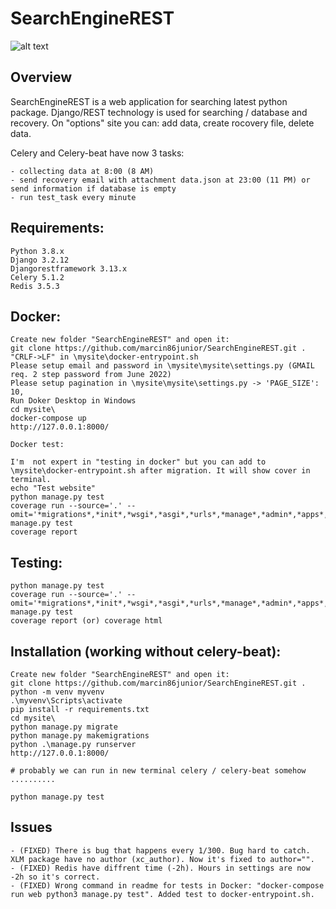 SearchEngineREST
================

![alt text](http://marcin86.pythonanywhere.com/static/SearchEngineREST.JPG)

Overview
--------

SearchEngineREST is a web application for searching latest python package. 
Django/REST technology is used for searching / database and recovery.
On "options" site you can: add data, create rocovery file, delete data.

Celery and Celery-beat have now 3 tasks:

	- collecting data at 8:00 (8 AM)
	- send recovery email with attachment data.json at 23:00 (11 PM) or send information if database is empty
	- run test_task every minute

Requirements:
-------------

	Python 3.8.x
	Django 3.2.12
	Djangorestframework 3.13.x
	Celery 5.1.2
	Redis 3.5.3

Docker:
-------

	Create new folder "SearchEngineREST" and open it:
	git clone https://github.com/marcin86junior/SearchEngineREST.git .
	"CRLF->LF" in \mysite\docker-entrypoint.sh    
	Please setup email and password in \mysite\mysite\settings.py (GMAIL req. 2 step password from June 2022)
	Please setup pagination in \mysite\mysite\settings.py -> 'PAGE_SIZE': 10,
	Run Doker Desktop in Windows	
	cd mysite\
	docker-compose up
	http://127.0.0.1:8000/

	Docker test:

	I'm  not expert in "testing in docker" but you can add to \mysite\docker-entrypoint.sh after migration. It will show cover in terminal.
	echo "Test website"
	python manage.py test
	coverage run --source='.' --omit='*migrations*,*init*,*wsgi*,*asgi*,*urls*,*manage*,*admin*,*apps*,*settings*,*test*,*seriali*' manage.py test
	coverage report

Testing:
--------

	python manage.py test
	coverage run --source='.' --omit='*migrations*,*init*,*wsgi*,*asgi*,*urls*,*manage*,*admin*,*apps*,*settings*,*test*,*seriali*' manage.py test
	coverage report (or) coverage html

Installation (working without celery-beat):
-------------

	Create new folder "SearchEngineREST" and open it:
	git clone https://github.com/marcin86junior/SearchEngineREST.git .
	python -m venv myvenv
	.\myvenv\Scripts\activate
	pip install -r requirements.txt
	cd mysite\
	python manage.py migrate
	python manage.py makemigrations
	python .\manage.py runserver
	http://127.0.0.1:8000/

	# probably we can run in new terminal celery / celery-beat somehow
	..........

	python manage.py test 

Issues
------

	- (FIXED) There is bug that happens every 1/300. Bug hard to catch. XLM package have no author (xc_author). Now it's fixed to author="".
	- (FIXED) Redis have diffrent time (-2h). Hours in settings are now -2h so it's correct.
	- (FIXED) Wrong command in readme for tests in Docker: "docker-compose run web python3 manage.py test". Added test to docker-entrypoint.sh.
